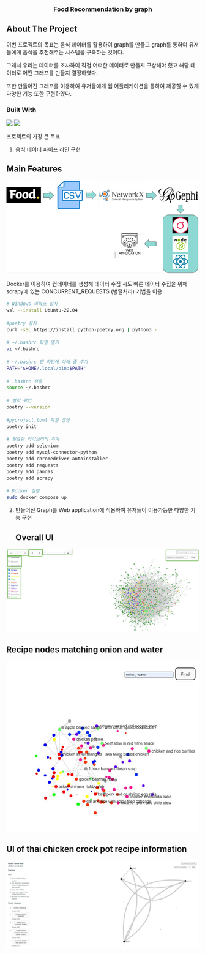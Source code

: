  <h3 align="center">Food Recommendation by graph</h3>

  <!-- ABOUT THE PROJECT -->
## About The Project
이번 프로젝트의 목표는 음식 데이터를 활용하여 graph를 만들고 graph를 통하여 유저들에게 음식을 추천해주는 시스템을 구축하는 것이다.

그래서 우리는 데이터를 조사하여 직접 어떠한 데이터로 만들지 구상해야 했고 해당 데이터로 어떤 그래프를 만들지 결정하였다.

또한 만들어진 그래프를 이용하여 유저들에게 웹 어플리케이션을 통하여 제공할 수 있게 다양한 기능 또한 구현하였다.

### Built With
  <img src="https://img.shields.io/badge/Python-3776AB?style=flat&logo=python&logoColor=white"/>
  <img src="https://img.shields.io/badge/javascript-F7DF1E?style=for-the-badge&logo=javascript&logoColor=black"> 

프로젝트의 가장 큰 목표

1. 음식 데이터 파이프 라인 구현
  ## Main Features
  ![image](/Overall_structure.png)

Docker를 이용하여 컨테이너를 생성해 데이터 수집 시도
빠른 데이터 수집을 위해 scrapy에 있는 CONCURRENT_REQUESTS (병렬처리) 기법을 이용

   ```bash
   # Windows 리눅스 설치
   wsl --install Ubuntu-22.04
   
   #poetry 설치
   curl -sSL https://install.python-poetry.org | python3 -
    
   # ~/.bashrc 파일 열기
   vi ~/.bashrc 

   # ~/.bashrc 맨 하단에 아래 줄 추가
   PATH="$HOME/.local/bin:$PATH"

   # .bashrc 적용
   source ~/.bashrc

   # 설치 확인
   poetry --version
   
   #pyproject.toml 파일 생성
   poetry init
    
   # 필요한 라이브러리 추가
   poetry add selenium
   poetry add mysql-connector-python
   poetry add chromedriver-autoinstaller
   poetry add requests
   poetry add pandas
   poetry add scrapy

   # Docker 실행
   sudo docker compose up   
   ```


2. 만들어진 Graph를 Web application에 적용하여 유저들이 이용가능한 다양한 기능 구현
   ## Overall UI
  ![image](/Overall_UI.png)
  
  ## Recipe nodes matching onion and water 
  ![image](/Matching_graph.png)
  
  ## UI of thai chicken crock pot recipe information 
  ![image](/Recipe_information_UI.png)
  
  
  
  




